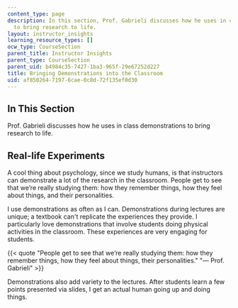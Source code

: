 ```yaml
---
content_type: page
description: In this section, Prof. Gabrieli discusses how he uses in class demonstrations
  to bring research to life.
layout: instructor_insights
learning_resource_types: []
ocw_type: CourseSection
parent_title: Instructor Insights
parent_type: CourseSection
parent_uid: b4984c35-7427-1ba3-965f-29e67252d227
title: Bringing Demonstrations into the Classroom
uid: af850264-7197-6cae-0c8d-72f135ef0d30
---
```


In This Section
---------------

Prof. Gabrieli discusses how he uses in class demonstrations to bring research to life.

Real-life Experiments
---------------------

A cool thing about psychology, since we study humans, is that instructors can demonstrate a lot of the research in the classroom. People get to see that we’re really studying them: how they remember things, how they feel about things, and their personalities.  

  I use demonstrations as often as I can. Demonstrations during lectures are unique; a textbook can't replicate the experiences they provide. I particularly love demonstrations that involve students doing physical activities in the classroom. These experiences are very engaging for students.  

{{< quote "People get to see that we’re really studying them: how they remember things, how they feel about things, their personalities." "— Prof. Gabrieli" >}}

Demonstrations also add variety to the lectures. After students learn a few points presented via slides, I get an actual human going up and doing things.